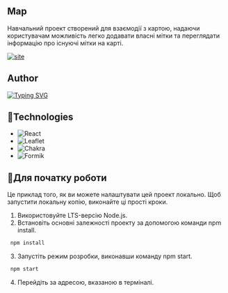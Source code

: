 ## Map

Навчальний проект створений для взаємодії з картою, надаючи користувачам
можливість легко додавати власні мітки та переглядати інформацію про існуючі
мітки на карті.

<a href=""><img src="https://i.ibb.co/c8Qjzrw/Screenshot-3.jpg" alt="site"/></a>

## Author

<a href='https://github.com/Tanyapavliuk' target='_blanc'>![Typing SVG](https://readme-typing-svg.herokuapp.com?font=Fira+Code&weight=500&pause=1000&color=0F9724&vCenter=true&random=false&width=200&height=30&lines=@Tanyapavliuk)</a>

## 📃Technologies

- ![React](https://img.shields.io/badge/react-%2320232a.svg?style=for-the-badge&logo=react&logoColor=%2361DAFB)
- ![Leaflet][Leaflet.js]
- ![Chakra](https://img.shields.io/badge/chakra-%234ED1C5.svg?style=for-the-badge&logo=chakraui&logoColor=white)
- ![Formik][Formik.js]

## 🥁Для початку роботи

Це приклад того, як ви можете налаштувати цей проект локально. Щоб запустити
локальну копію, виконайте ці прості кроки.

1. Використовуйте LTS-версію Node.js.
2. Встановіть основні залежності проекту за допомогою команди npm install.

```sh
 npm install
```

3. Запустіть режим розробки, виконавши команду npm start.

```sh
 npm start
```

4. Перейдіть за адресою, вказаною в терміналі.

<!-- LINKS  -->

[Leaflet.js]:
  https://img.shields.io/badge/leaflet-%23fff?style=for-the-badge&logo=Leaflet&&label=leaflet&labelColor=%23199900
[Formik.js]: https://img.shields.io/badge/Formik-172B4D?style=for-the-badge
